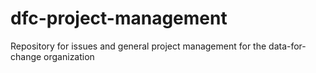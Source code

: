# dfc-project-management
Repository for issues and general project management for the data-for-change organization
